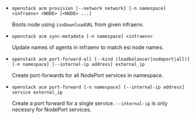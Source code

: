 
- `openstack acm provision [--network network] [-n namespace] <infraenv> <NODE> [<NODE> ...]`

  Boots node using `isoDownloadURL` from given infraenv.

- `openstack acm sync-metadata [-n namespace] <infraenv>`

  Update names of agents in infraenv to match esi node names.

- `openstack acm port-forward-all [--kind (loadbalancer|nodeport|all)] [-n namespace] [--internal-ip address] external_ip`

  Create port-forwards for all NodePort services in <cluster> namespace.

- `openstack acm port-forward [-n namespace] [--internal-ip address] service external_ip`

  Create a port forward for a single service. `--internal-ip` is only necessry for NodePort services.

